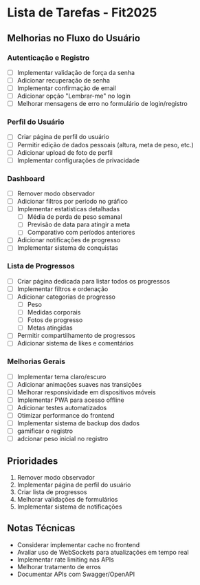 # Lista de Tarefas - Fit2025

## Melhorias no Fluxo do Usuário

### Autenticação e Registro

- [ ] Implementar validação de força da senha
- [ ] Adicionar recuperação de senha
- [ ] Implementar confirmação de email
- [ ] Adicionar opção "Lembrar-me" no login
- [ ] Melhorar mensagens de erro no formulário de login/registro

### Perfil do Usuário

- [ ] Criar página de perfil do usuário
- [ ] Permitir edição de dados pessoais (altura, meta de peso, etc.)
- [ ] Adicionar upload de foto de perfil
- [ ] Implementar configurações de privacidade

### Dashboard

- [ ] Remover modo observador
- [ ] Adicionar filtros por período no gráfico
- [ ] Implementar estatísticas detalhadas
  - [ ] Média de perda de peso semanal
  - [ ] Previsão de data para atingir a meta
  - [ ] Comparativo com períodos anteriores
- [ ] Adicionar notificações de progresso
- [ ] Implementar sistema de conquistas

### Lista de Progressos

- [ ] Criar página dedicada para listar todos os progressos
- [ ] Implementar filtros e ordenação
- [ ] Adicionar categorias de progresso
  - [ ] Peso
  - [ ] Medidas corporais
  - [ ] Fotos de progresso
  - [ ] Metas atingidas
- [ ] Permitir compartilhamento de progressos
- [ ] Adicionar sistema de likes e comentários

### Melhorias Gerais

- [ ] Implementar tema claro/escuro
- [ ] Adicionar animações suaves nas transições
- [ ] Melhorar responsividade em dispositivos móveis
- [ ] Implementar PWA para acesso offline
- [ ] Adicionar testes automatizados
- [ ] Otimizar performance do frontend
- [ ] Implementar sistema de backup dos dados
- [ ] gamificar o registro
- [ ] adcionar peso inicial no registro

## Prioridades

1. Remover modo observador
2. Implementar página de perfil do usuário
3. Criar lista de progressos
4. Melhorar validações de formulários
5. Implementar sistema de notificações

## Notas Técnicas

- Considerar implementar cache no frontend
- Avaliar uso de WebSockets para atualizações em tempo real
- Implementar rate limiting nas APIs
- Melhorar tratamento de erros
- Documentar APIs com Swagger/OpenAPI
